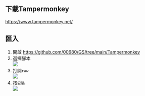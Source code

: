 ## 下載Tampermonkey ##

https://www.tampermonkey.net/

## 匯入 ##

1. 開啟 https://github.com/00680/GS/tree/main/Tampermonkey
2. 選擇腳本 <br>
![](https://user-images.githubusercontent.com/121090850/208821620-44372933-b81b-404a-bd23-ddc6626ea8b9.png)
3. 打開`raw` <br>
![](https://user-images.githubusercontent.com/121090850/208821824-601cbbba-1bd0-4c49-af86-247770fd8796.png)
4. 按`安裝` <br>
![](https://user-images.githubusercontent.com/121090850/208821970-5a3dafc9-82af-4927-bd35-9a0331d98328.png)
